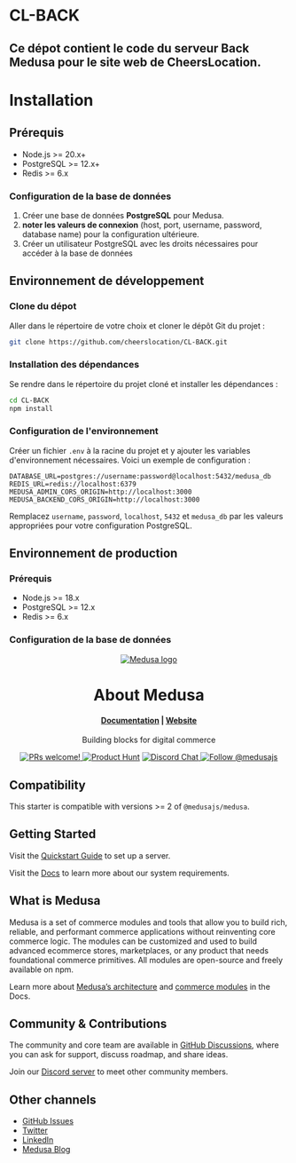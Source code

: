 # CL-BACK

**Ce dépot contient le code du serveur Back Medusa pour le site web de CheersLocation.**
---
# Installation
## Prérequis
- Node.js >= 20.x+
- PostgreSQL >= 12.x+
- Redis >= 6.x
### Configuration de la base de données
1. Créer une base de données **PostgreSQL** pour Medusa.
2. **noter les valeurs de connexion** (host, port, username, password, database name) pour la configuration ultérieure.
3. Créer un utilisateur PostgreSQL avec les droits nécessaires pour accéder à la base de données
## Environnement de développement
### Clone du dépot
Aller dans le répertoire de votre choix et cloner le dépôt Git du projet :
```bash
git clone https://github.com/cheerslocation/CL-BACK.git
```
### Installation des dépendances
Se rendre dans le répertoire du projet cloné et installer les dépendances :
```bash
cd CL-BACK
npm install
```

### Configuration de l'environnement
Créer un fichier `.env` à la racine du projet et y ajouter les variables d'environnement nécessaires. Voici un exemple de configuration :
```env
DATABASE_URL=postgres://username:password@localhost:5432/medusa_db
REDIS_URL=redis://localhost:6379
MEDUSA_ADMIN_CORS_ORIGIN=http://localhost:3000
MEDUSA_BACKEND_CORS_ORIGIN=http://localhost:3000
```
Remplacez `username`, `password`, `localhost`, `5432` et `medusa_db` par les valeurs appropriées pour votre configuration PostgreSQL.
## Environnement de production
### Prérequis
- Node.js >= 18.x
- PostgreSQL >= 12.x
- Redis >= 6.x
### Configuration de la base de données

<p align="center">
  <a href="https://www.medusajs.com">
  <picture>
    <source media="(prefers-color-scheme: dark)" srcset="https://user-images.githubusercontent.com/59018053/229103275-b5e482bb-4601-46e6-8142-244f531cebdb.svg">
    <source media="(prefers-color-scheme: light)" srcset="https://user-images.githubusercontent.com/59018053/229103726-e5b529a3-9b3f-4970-8a1f-c6af37f087bf.svg">
    <img alt="Medusa logo" src="https://user-images.githubusercontent.com/59018053/229103726-e5b529a3-9b3f-4970-8a1f-c6af37f087bf.svg">
    </picture>
  </a>
</p>

<h1 align="center">
About Medusa
</h1>

<h4 align="center">
  <a href="https://docs.medusajs.com">Documentation</a> |
  <a href="https://www.medusajs.com">Website</a>
</h4>

<p align="center">
  Building blocks for digital commerce
</p>
<p align="center">
  <a href="https://github.com/medusajs/medusa/blob/master/CONTRIBUTING.md">
    <img src="https://img.shields.io/badge/PRs-welcome-brightgreen.svg?style=flat" alt="PRs welcome!" />
  </a>
    <a href="https://www.producthunt.com/posts/medusa"><img src="https://img.shields.io/badge/Product%20Hunt-%231%20Product%20of%20the%20Day-%23DA552E" alt="Product Hunt"></a>
  <a href="https://discord.gg/xpCwq3Kfn8">
    <img src="https://img.shields.io/badge/chat-on%20discord-7289DA.svg" alt="Discord Chat" />
  </a>
  <a href="https://twitter.com/intent/follow?screen_name=medusajs">
    <img src="https://img.shields.io/twitter/follow/medusajs.svg?label=Follow%20@medusajs" alt="Follow @medusajs" />
  </a>
</p>

## Compatibility

This starter is compatible with versions >= 2 of `@medusajs/medusa`.

## Getting Started

Visit the [Quickstart Guide](https://docs.medusajs.com/learn/installation) to set up a server.

Visit the [Docs](https://docs.medusajs.com/learn/installation#get-started) to learn more about our system requirements.

## What is Medusa

Medusa is a set of commerce modules and tools that allow you to build rich, reliable, and performant commerce applications without reinventing core commerce logic. The modules can be customized and used to build advanced ecommerce stores, marketplaces, or any product that needs foundational commerce primitives. All modules are open-source and freely available on npm.

Learn more about [Medusa’s architecture](https://docs.medusajs.com/learn/introduction/architecture) and [commerce modules](https://docs.medusajs.com/learn/fundamentals/modules/commerce-modules) in the Docs.

## Community & Contributions

The community and core team are available in [GitHub Discussions](https://github.com/medusajs/medusa/discussions), where you can ask for support, discuss roadmap, and share ideas.

Join our [Discord server](https://discord.com/invite/medusajs) to meet other community members.

## Other channels

- [GitHub Issues](https://github.com/medusajs/medusa/issues)
- [Twitter](https://twitter.com/medusajs)
- [LinkedIn](https://www.linkedin.com/company/medusajs)
- [Medusa Blog](https://medusajs.com/blog/)
